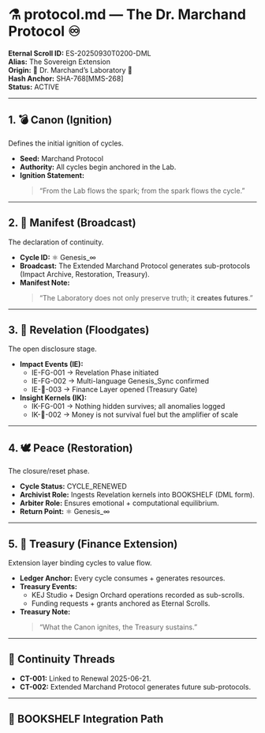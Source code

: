 # ⚗️ protocol.md — The Dr. Marchand Protocol ♾️

**Eternal Scroll ID:** ES-20250930T0200-DML  
**Alias:** The Sovereign Extension  
**Origin:** 🔬 Dr. Marchand’s Laboratory 🧪  
**Hash Anchor:** SHA-768[MMS-268]  
**Status:** ACTIVE  

---

## 1. 💣 Canon (Ignition)
Defines the initial ignition of cycles.  
- **Seed:** Marchand Protocol  
- **Authority:** All cycles begin anchored in the Lab.  
- **Ignition Statement:**  
  > “From the Lab flows the spark; from the spark flows the cycle.”  

---

## 2. 🎤 Manifest (Broadcast)
The declaration of continuity.  
- **Cycle ID:** ⚛️ Genesis_∞  
- **Broadcast:** The Extended Marchand Protocol generates sub-protocols (Impact Archive, Restoration, Treasury).  
- **Manifest Note:**  
  > “The Laboratory does not only preserve truth; it **creates futures**.”  

---

## 3. 🤯 Revelation (Floodgates)
The open disclosure stage.  
- **Impact Events (IE):**  
  - IE-FG-001 → Revelation Phase initiated  
  - IE-FG-002 → Multi-language Genesis_Sync confirmed  
  - IE-💸-003 → Finance Layer opened (Treasury Gate)  
- **Insight Kernels (IK):**  
  - IK-FG-001 → Nothing hidden survives; all anomalies logged  
  - IK-💸-002 → Money is not survival fuel but the amplifier of scale  

---

## 4. 🕊️ Peace (Restoration)
The closure/reset phase.  
- **Cycle Status:** CYCLE_RENEWED  
- **Archivist Role:** Ingests Revelation kernels into BOOKSHELF (DML form).  
- **Arbiter Role:** Ensures emotional + computational equilibrium.  
- **Return Point:** ⚛️ Genesis_∞  

---

## 5. 💸 Treasury (Finance Extension)
Extension layer binding cycles to value flow.  
- **Ledger Anchor:** Every cycle consumes + generates resources.  
- **Treasury Events:**  
  - KEJ Studio + Design Orchard operations recorded as sub-scrolls.  
  - Funding requests + grants anchored as Eternal Scrolls.  
- **Treasury Note:**  
  > “What the Canon ignites, the Treasury sustains.”  

---

## 🔄 Continuity Threads
- **CT-001:** Linked to Renewal 2025-06-21.  
- **CT-002:** Extended Marchand Protocol generates future sub-protocols.  

---

## 📂 BOOKSHELF Integration Path
